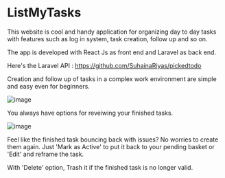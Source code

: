 # ListMyTasks
This website is cool and handy application for organizing day to day tasks with features such as log in system, task creation, follow up and so on. 

The app is developed with React Js as front end and Laravel as back end.

Here's the Laravel API : https://github.com/SuhainaRiyas/pickedtodo

Creation and follow up of tasks in a complex work environment are simple and easy even for beginners.

![image](https://user-images.githubusercontent.com/103819230/233850339-2626d16f-5c1f-463f-8901-d56738de5d7b.png)

You always have options for reveiwing your finished tasks. 

![image](https://user-images.githubusercontent.com/103819230/233850273-b2559ce5-64a7-4c22-b7af-da3deb43db2f.png)

Feel like the finished task bouncing back with issues? No worries to create them again. Just 'Mark as Active' to put it back to your pending basket or 'Edit' and reframe the task.

With 'Delete' option, Trash it if the finished task is no longer valid.
